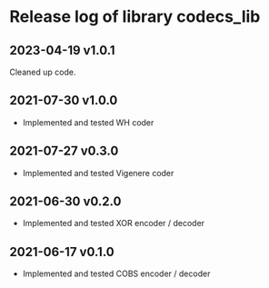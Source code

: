 # Release log of library codecs_lib

## 2023-04-19 v1.0.1

Cleaned up code.

## 2021-07-30 v1.0.0

* Implemented and tested WH coder

## 2021-07-27 v0.3.0

* Implemented and tested Vigenere coder

## 2021-06-30 v0.2.0

* Implemented and tested XOR encoder / decoder

## 2021-06-17 v0.1.0

* Implemented and tested COBS encoder / decoder
